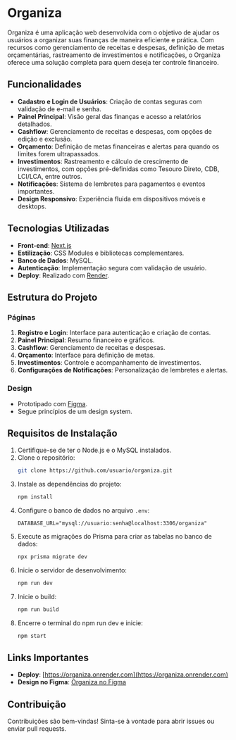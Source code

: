 
# Organiza

Organiza é uma aplicação web desenvolvida com o objetivo de ajudar os usuários a organizar suas finanças de maneira eficiente e prática. Com recursos como gerenciamento de receitas e despesas, definição de metas orçamentárias, rastreamento de investimentos e notificações, o Organiza oferece uma solução completa para quem deseja ter controle financeiro.

## Funcionalidades

- **Cadastro e Login de Usuários**: Criação de contas seguras com validação de e-mail e senha.
- **Painel Principal**: Visão geral das finanças e acesso a relatórios detalhados.
- **Cashflow**: Gerenciamento de receitas e despesas, com opções de edição e exclusão.
- **Orçamento**: Definição de metas financeiras e alertas para quando os limites forem ultrapassados.
- **Investimentos**: Rastreamento e cálculo de crescimento de investimentos, com opções pré-definidas como Tesouro Direto, CDB, LCI/LCA, entre outros.
- **Notificações**: Sistema de lembretes para pagamentos e eventos importantes.
- **Design Responsivo**: Experiência fluida em dispositivos móveis e desktops.

## Tecnologias Utilizadas

- **Front-end**: [Next.js](https://nextjs.org/)
- **Estilização**: CSS Modules e bibliotecas complementares.
- **Banco de Dados**: MySQL.
- **Autenticação**: Implementação segura com validação de usuário.
- **Deploy**: Realizado com [Render](https://render.com/).

## Estrutura do Projeto

### Páginas
1. **Registro e Login**: Interface para autenticação e criação de contas.
2. **Painel Principal**: Resumo financeiro e gráficos.
3. **Cashflow**: Gerenciamento de receitas e despesas.
4. **Orçamento**: Interface para definição de metas.
5. **Investimentos**: Controle e acompanhamento de investimentos.
6. **Configurações de Notificações**: Personalização de lembretes e alertas.

### Design
- Prototipado com [Figma](https://www.figma.com/proto/f4upQT7gBnha1pQeM18vQ2/Organiza?node-id=0-1&t=oNgpa6bCdTDyG2Ge-1).
- Segue princípios de um design system.

## Requisitos de Instalação

1. Certifique-se de ter o Node.js e o MySQL instalados.
2. Clone o repositório:
   ```bash
   git clone https://github.com/usuario/organiza.git
   ```
3. Instale as dependências do projeto:
   ```bash
   npm install
   ```
4. Configure o banco de dados no arquivo `.env`:
   ```env
   DATABASE_URL="mysql://usuario:senha@localhost:3306/organiza"
   ```
5. Execute as migrações do Prisma para criar as tabelas no banco de dados:
   ```bash
   npx prisma migrate dev
   ```
6. Inicie o servidor de desenvolvimento:
   ```bash
   npm run dev
   ```
 7. Inicie o build:
    ```bash
    npm run build
    ```
 8. Encerre o terminal do npm run dev e inicie:
    ```bash
    npm start
    ```

## Links Importantes

- **Deploy**: [https://organiza.onrender.com](https://organiza.onrender.com)
- **Design no Figma**: [Organiza no Figma](https://www.figma.com/proto/f4upQT7gBnha1pQeM18vQ2/Organiza?node-id=0-1&t=oNgpa6bCdTDyG2Ge-1)

## Contribuição

Contribuições são bem-vindas! Sinta-se à vontade para abrir issues ou enviar pull requests. 
